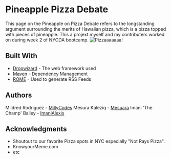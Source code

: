# Pineapple Pizza Debate

This page on the Pineapple on Pizza Debate refers to the longstanding argument surrounding the merits of Hawaiian pizza, which is a pizza topped with pieces of pineapple. This a projext myself and my contributers worked on during week 2 of NYCDA bootcamp. ![Pizzaaaaaaa!](https://media.giphy.com/media/POmeDOmoTg9CU/giphy.gif)

## Built With

* [Dropwizard](http://www.dropwizard.io/1.0.2/docs/) - The web framework used
* [Maven](https://maven.apache.org/) - Dependency Management
* [ROME](https://rometools.github.io/rome/) - Used to generate RSS Feeds

## Authors

Mildred Rodriguez - [MillyCodes](https://github.com/MillyCodes)
Mesura Kaleziq - [Mesuara](http://github.com/musuara)
Imani 'The Champ' Bailey - [ImaniAlexis](https://github.com/imanialexis)

## Acknowledgments

* Shoutout to our favorite Pizza spots in NYC especially "Not Rays Pizza".
* KnowyourMeme.com
* etc
